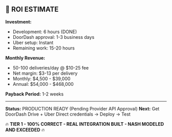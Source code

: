 ## 🎯 ROI ESTIMATE

**Investment:**

- Development: 6 hours (DONE)
- DoorDash approval: 1-3 business days
- Uber setup: Instant
- Remaining work: 15-20 hours

**Monthly Revenue:**

- 50-100 deliveries/day @ $10-25 fee
- Net margin: $3-13 per delivery
- Monthly: $4,500 - $39,000
- Annual: $54,000 - $468,000

**Payback Period:** 1-2 weeks

---

**Status:** PRODUCTION READY (Pending Provider API Approval)
**Next:** Get DoorDash Drive + Uber Direct credentials → Deploy → Test

🔥 **TIER 1 - 100% CORRECT - REAL INTEGRATION BUILT - NASH MODELED AND EXCEEDED** 🔥
